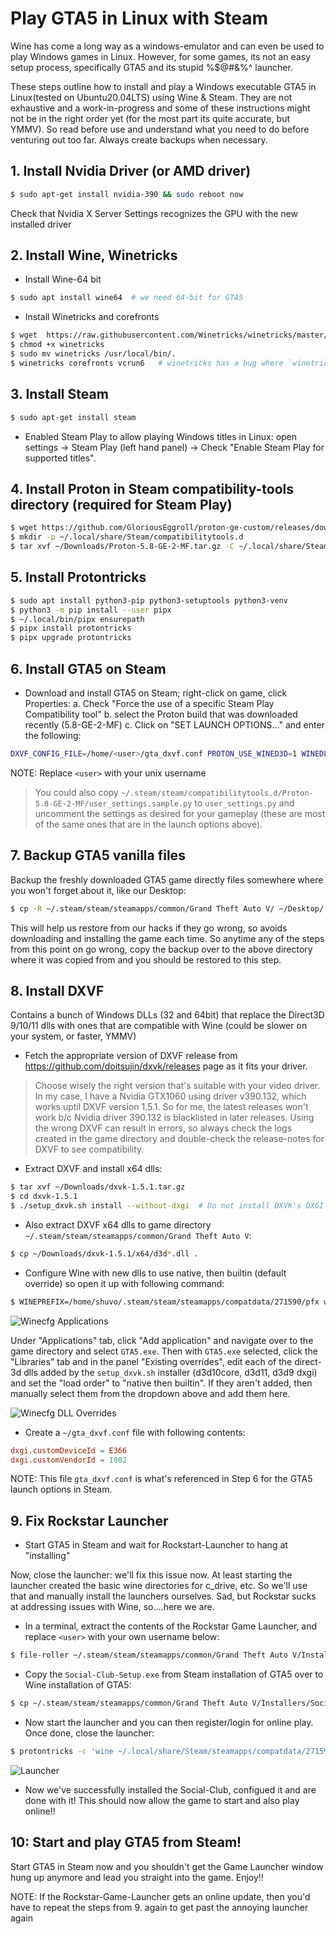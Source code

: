 # Play GTA5 in Linux with Steam

Wine has come a long way as a windows-emulator and can even be used to play Windows games in Linux. However, for some games, its not
an easy setup process, specifically GTA5 and its stupid %$@#&%^ launcher.

These steps outline how to install and play a Windows executable GTA5 in Linux(tested on Ubuntu20.04LTS) using Wine & Steam. They are not exhaustive and a work-in-progress and some of these instructions might not be in the right order yet (for the most part its quite accurate, but YMMV). So read before use and understand what you need to do before venturing out too far. Always create backups when necessary.


## 1. Install Nvidia Driver (or AMD driver)
```bash
$ sudo apt-get install nvidia-390 && sudo reboot now
```
Check that Nvidia X Server Settings recognizes the GPU with the new installed driver


## 2. Install Wine, Winetricks
- Install Wine-64 bit
```bash
$ sudo apt install wine64  # we need 64-bit for GTA5
```
- Install Winetricks and corefronts
```bash
$ wget  https://raw.githubusercontent.com/Winetricks/winetricks/master/src/winetricks 
$ chmod +x winetricks
$ sudo mv winetricks /usr/local/bin/.
$ winetricks corefronts vcrun6   # winetricks has a bug where `winetricks corefronts` doesn't work, so try with multiple installables
```

## 3. Install Steam
```bash
$ sudo apt-get install steam
```
- Enabled Steam Play to allow playing Windows titles in Linux: open settings -> Steam Play (left hand panel) -> Check "Enable Steam Play for supported titles".

## 4. Install Proton in Steam compatibility-tools directory (required for Steam Play)
```bash
$ wget https://github.com/GloriousEggroll/proton-ge-custom/releases/download/5.8-GE-2-MF/Proton-5.8-GE-2-MF.tar.gz ~/Downloads/.
$ mkdir -p ~/.local/share/Steam/compatibilitytools.d
$ tar xvf ~/Downloads/Proton-5.8-GE-2-MF.tar.gz -C ~/.local/share/Steam/compatibilitytools.d/
```

## 5. Install Protontricks
```bash
$ sudo apt install python3-pip python3-setuptools python3-venv
$ python3 -m pip install --user pipx
$ ~/.local/bin/pipx ensurepath
$ pipx install protontricks
$ pipx upgrade protontricks
```

## 6. Install GTA5 on Steam
- Download and install GTA5 on Steam; right-click on game, click Properties:
  a. Check "Force the use of a specific Steam Play Compatibility tool"
  b. select the Proton build that was downloaded recently (5.8-GE-2-MF)
  c. Click on "SET LAUNCH OPTIONS..." and enter the following:
```bash
DXVF_CONFIG_FILE=/home/<user>/gta_dxvf.conf PROTON_USE_WINED3D=1 WINEDLLOVERRIDES=winedbg.exe=d %command%
```
NOTE: Replace `<user>` with your unix username

> You could also copy `~/.steam/steam/compatibilitytools.d/Proton-5.8-GE-2-MF/user_settings.sample.py` to `user_settings.py` and uncomment the settings as desired for your gameplay (these are most of the same ones that are in the launch options above).


## 7. Backup GTA5 vanilla files
Backup the freshly downloaded GTA5 game directly files somewhere where you won't forget about it, like our Desktop:
```bash
$ cp -R ~/.steam/steam/steamapps/common/Grand Theft Auto V/ ~/Desktop/.
```
This will help us restore from our hacks if they go wrong, so avoids downloading and installing the game each time. So anytime any of the steps from this point on go wrong, copy the backup over to the above directory where it was copied from and you should be restored to this step.


## 8. Install DXVF
Contains a bunch of Windows DLLs (32 and 64bit) that replace the Direct3D 9/10/11 dlls with ones that are compatible with Wine (could be slower on your system, or faster, YMMV)

- Fetch the appropriate version of DXVF release from https://github.com/doitsujin/dxvk/releases page as it fits your driver. 
> Choose wisely the right version that's suitable with your video driver. In my case, I have a Nvidia GTX1060 using driver v390.132, which works uptil DXVF version 1.5.1. So for me, the latest releases won't work b/c Nvidia driver 390.132 is blacklisted in later releases. Using the wrong DXVF can result in errors, so always check the logs created in the game directory and double-check the release-notes for DXVF to see compatibility.

- Extract DXVF and install x64 dlls:
```bash
$ tar xvf ~/Downloads/dxvk-1.5.1.tar.gz
$ cd dxvk-1.5.1
$ ./setup_dxvk.sh install --without-dxgi  # Do not install DXVK's DXGI implementation and use the one provided by wine instead. This is necessary for both vkd3d and DXVK to work within the same wine prefix.
```
- Also extract DXVF x64 dlls to game directory `~/.steam/steam/steamapps/common/Grand Theft Auto V`:
```bash
$ cp ~/Downloads/dxvk-1.5.1/x64/d3d*.dll .
```

- Configure Wine with new dlls to use native, then builtin (default override) so open it up with following command:
```bash
$ WINEPREFIX=/home/shuvo/.steam/steam/steamapps/compatdata/271590/pfx winecfg
```
![Winecfg Applications](img/gta5_winecfg_applications.png)

Under "Applications" tab, click "Add application" and navigate over to the game directory and select `GTA5.exe`. Then with `GTA5.exe` selected, click the "Libraries" tab and in the panel "Existing overrides", edit each of the direct-3d dlls added by the `setup_dxvk.sh` installer (d3d10core, d3d11, d3d9 dxgi) and set the "load order" to "native then builtin". If they aren't added, then manually select them from the dropdown above and add them here.

![Winecfg DLL Overrides](img/gta5_winecfg_add_dll_overrides.png)

- Create a `~/gta_dxvf.conf` file with following contents:
```conf
dxgi.customDeviceId = E366
dxgi.customVendorId = 1002
```
NOTE: This file `gta_dxvf.conf` is what's referenced in Step 6 for the GTA5 launch options in Steam.


## 9. Fix Rockstar Launcher
- Start GTA5 in Steam and wait for Rockstart-Launcher to hang at "installing"

Now, close the launcher: we'll fix this issue now. At least starting the launcher created the basic wine directories for c_drive, etc. So we'll use that and manually install the launchers ourselves. Sad, but Rockstar sucks at addressing issues with Wine, so....here we are.

- In a terminal, extract the contents of the Rockstar Game Launcher, and replace `<user>` with your own username below:
```bash
$ file-roller ~/.steam/steam/steamapps/common/Grand Theft Auto V/Installers/Rockstar-Games-Launcher.exe --extract-to=/home/<user>/.local/share/Steam/steamapps/compatdata/271590/pfx/drive_c/Program\ Files/Rockstar\ Games/Launcher/
```

- Copy the `Social-Club-Setup.exe` from Steam installation of GTA5 over to Wine installation of GTA5:
```bash
$ cp ~/.steam/steam/steamapps/common/Grand Theft Auto V/Installers/Social-Club-Setup.exe ~/.local/share/Steam/steamapps/compatdata/271590/pfx/drive_c/Program\ Files/Rockstar\ Games/Launcher/Redistributables/SocialClub/.
``` 

- Now start the launcher and you can then register/login for online play. Once done, close the launcher:
```bash
$ protontricks -c 'wine ~/.local/share/Steam/steamapps/compatdata/271590/pfx/drive_c/Program\ Files/Rockstar\ Games/Launcher/Launcher.exe' 271590
```

![Launcher](img/steam_launcher_fix.png)

- Now we've successfully installed the Social-Club, configued it and are done with it! This should now allow the game to start and also play online!!


## 10: Start and play GTA5 from Steam!
Start GTA5 in Steam now and you shouldn't get the Game Launcher window hung up anymore and lead you straight into the game. Enjoy!!


NOTE: If the Rockstar-Game-Launcher gets an online update, then you'd have to repeat the steps from 9. again to get past the annoying launcher again

